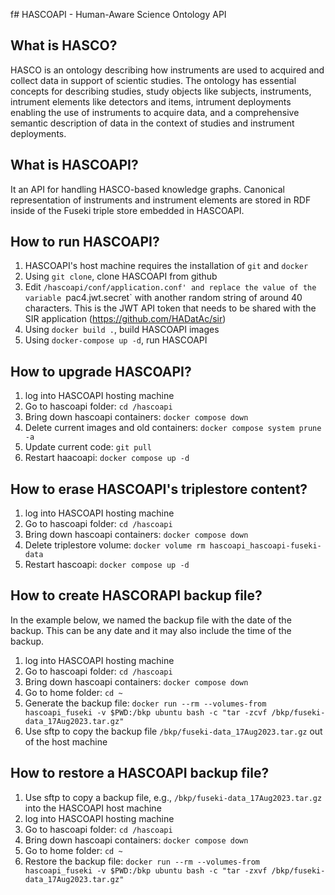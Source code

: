 f# HASCOAPI - Human-Aware Science Ontology API

## What is HASCO?

HASCO is an ontology describing how instruments are used to acquired and collect data in support of scientic studies. The ontology has essential concepts for describing studies, study objects like subjects, instruments, intrument elements like detectors and items, intrument deployments enabling the use of instruments to acquire data, and a comprehensive semantic description of data in the context of studies and instrument deployments.

## What is HASCOAPI?

It an API for handling HASCO-based knowledge graphs. Canonical representation of instruments and instrument elements are stored in RDF inside of the Fuseki triple store embedded in HASCOAPI. 

## How to run HASCOAPI?

1. HASCOAPI's host machine requires the installation of `git` and `docker`
2. Using `git clone`, clone HASCOAPI from github
3. Edit `/hascoapi/conf/application.conf' and replace the value of the variable `pac4.jwt.secret` with another random string of around 40 characters. This is the JWT API token that needs to be shared with the SIR application (https://github.com/HADatAc/sir)
4. Using `docker build .`, build HASCOAPI images
5. Using `docker-compose up -d`, run HASCOAPI

## How to upgrade HASCOAPI?

1. log into HASCOAPI hosting machine
2. Go to hascoapi folder: `cd /hascoapi`
3. Bring down hascoapi containers: `docker compose down`
4. Delete current images and old containers: `docker compose system prune -a`
5. Update current code: `git pull`
6. Restart haacoapi: `docker compose up -d`

## How to erase HASCOAPI's triplestore content?

1. log into HASCOAPI hosting machine
2. Go to hascoapi folder: `cd /hascoapi`
3. Bring down hascoapi containers: `docker compose down`
4. Delete triplestore volume: `docker volume rm hascoapi_hascoapi-fuseki-data`
5. Restart hascoapi: `docker compose up -d`

## How to create HASCORAPI backup file?

In the example below, we named the backup file with the date of the backup. This can be any date and it may also include the time of the backup. 

1. log into HASCOAPI hosting machine
2. Go to hascoapi folder: `cd /hascoapi`
3. Bring down hascoapi containers: `docker compose down`
4. Go to home folder: `cd ~`
5. Generate the backup file: `docker run --rm --volumes-from hascoapi_fuseki -v $PWD:/bkp ubuntu bash -c "tar -zcvf /bkp/fuseki-data_17Aug2023.tar.gz"`
6. Use sftp to copy the backup file `/bkp/fuseki-data_17Aug2023.tar.gz` out of the host machine

## How to restore a HASCOAPI backup file?

1. Use sftp to copy a backup file, e.g., `/bkp/fuseki-data_17Aug2023.tar.gz` into the HASCOAPI host machine
2. log into HASCOAPI hosting machine
3. Go to hascoapi folder: `cd /hascoapi`
4. Bring down hascoapi containers: `docker compose down`
5. Go to home folder: `cd ~`
6. Restore the backup file: `docker run --rm --volumes-from hascoapi_fuseki -v $PWD:/bkp ubuntu bash -c "tar -zxvf /bkp/fuseki-data_17Aug2023.tar.gz"`


